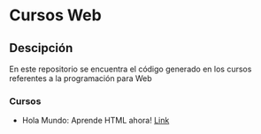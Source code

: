 # Cursos Web

## Descipción

En este repositorio se encuentra el código generado en los cursos referentes a la programación para Web

### Cursos

- Hola Mundo: Aprende HTML ahora! [Link](https://youtu.be/MJkdaVFHrto?si=TQNvpgHAof1jxj90)